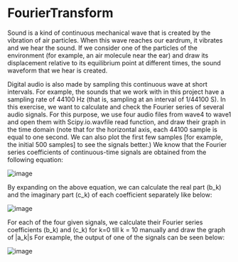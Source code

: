 # FourierTransform
Sound is a kind of continuous mechanical wave that is created by the vibration of air particles. When this wave reaches our eardrum, it vibrates and we hear the sound. If we consider one of the particles of the environment (for example, an air molecule near the ear) and draw its displacement relative to its equilibrium point at different times, the sound waveform that we hear is created.

Digital audio is also made by sampling this continuous wave at short intervals. For example, the sounds that we work with in this project have a sampling rate of 44100 Hz (that is, sampling at an interval of 1/44100 S).
In this exercise, we want to calculate and check the Fourier series of several audio signals. For this purpose, we use four audio files from wave4 to wave1 and open them with Scipy.io.wavfile read function, and draw their graph in the time domain (note that for the horizontal axis, each 44100 sample is equal to one second. We can also plot the first few samples [for example, the initial 500 samples] to see the signals better.)
We know that the Fourier series coefficients of continuous-time signals are obtained from the following equation:

![image](https://github.com/MahdiTheGreat/FourierTransform/assets/47212121/a4784cb3-731b-4dfb-8253-c6a02b725f3f)

By expanding on the above equation, we can calculate the real part (b_k) and the imaginary part (c_k) of each coefficient separately like below:

![image](https://github.com/MahdiTheGreat/FourierTransform/assets/47212121/5c46621a-ebe4-44fe-99ab-897e05777b88)

For each of the four given signals, we calculate their Fourier series coefficients (b_k) and (c_k) for k=0 till k = 10 manually and draw the graph of |a_k|s For example, the output of one of the signals can be seen below:

![image](https://github.com/MahdiTheGreat/FourierTransform/assets/47212121/8da13957-b249-414f-8b25-ff2077f77ebb)






